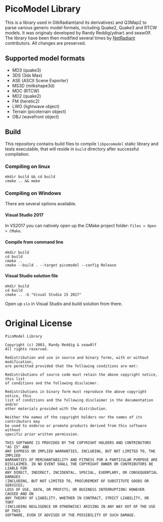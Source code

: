 # PicoModel Library
This is a library used in GtkRadiant(and its derivatives) and Q3Map2 to parse various generic model formats, including Quake2, Quake3 and RTCW models. It was originaly developed by Randy Reddig(ydnar) and seaw0lf. The library have been then modified several times by [NetRadiant](https://gitlab.com/xonotic/netradiant) contributors. All changes are preserved.

## Supported model formats
* MD3 (quake3)
* 3DS (3ds Max)
* ASE (ASCII Scene Exporter)
* MS3D (milkshape3d)
* MDC (RTCW)
* MD2 (quake2)
* FM (heretic2)
* LWO (lightwave object)
* Terrain (picoterrain object)
* OBJ (wavefront object)

## Build
This repository contains build files to compile `libpocomodel` static library and tests executable, that will reside in `build` directory after successful compilation.

### Compiling on linux
```
mkdir build && cd build
cmake .. && make
```

### Compiling on Windows
There are several options available.

#### Visual Studio 2017
In VS2017 you can natively open up the CMake project folder: `Files > Open > CMake`.

#### Compile from command line
```
mkdir build
cd build
cmake ..
cmake --build . --target picomodel --config Release
```

#### Visual Studio solution file
```
mkdir build
cd build
cmake .. -G "Visual Studio 15 2017"
```
Open up `sln` in Visual Studio and build solution from there.

# Original License
```
PicoModel Library

Copyright (c) 2003, Randy Reddig & seaw0lf
All rights reserved.

Redistribution and use in source and binary forms, with or without modification,
are permitted provided that the following conditions are met:

Redistributions of source code must retain the above copyright notice, this list
of conditions and the following disclaimer.

Redistributions in binary form must reproduce the above copyright notice, this
list of conditions and the following disclaimer in the documentation and/or
other materials provided with the distribution.

Neither the names of the copyright holders nor the names of its contributors may
be used to endorse or promote products derived from this software without
specific prior written permission.

THIS SOFTWARE IS PROVIDED BY THE COPYRIGHT HOLDERS AND CONTRIBUTORS "AS IS" AND
ANY EXPRESS OR IMPLIED WARRANTIES, INCLUDING, BUT NOT LIMITED TO, THE IMPLIED
WARRANTIES OF MERCHANTABILITY AND FITNESS FOR A PARTICULAR PURPOSE ARE
DISCLAIMED. IN NO EVENT SHALL THE COPYRIGHT OWNER OR CONTRIBUTORS BE LIABLE FOR
ANY DIRECT, INDIRECT, INCIDENTAL, SPECIAL, EXEMPLARY, OR CONSEQUENTIAL DAMAGES
(INCLUDING, BUT NOT LIMITED TO, PROCUREMENT OF SUBSTITUTE GOODS OR SERVICES;
LOSS OF USE, DATA, OR PROFITS; OR BUSINESS INTERRUPTION) HOWEVER CAUSED AND ON
ANY THEORY OF LIABILITY, WHETHER IN CONTRACT, STRICT LIABILITY, OR TORT
(INCLUDING NEGLIGENCE OR OTHERWISE) ARISING IN ANY WAY OUT OF THE USE OF THIS
SOFTWARE, EVEN IF ADVISED OF THE POSSIBILITY OF SUCH DAMAGE.
```
